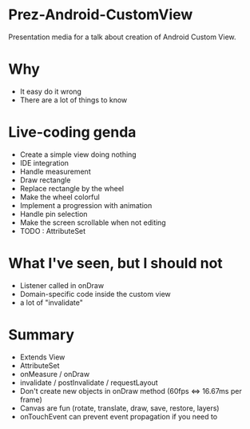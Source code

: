 # Prez-Android-CustomView

Presentation media for a talk about creation of Android Custom View.

# Why

- It easy do it wrong
- There are a lot of things to know

# Live-coding genda

- Create a simple view doing nothing
- IDE integration
- Handle measurement
- Draw rectangle
- Replace rectangle by the wheel
- Make the wheel colorful
- Implement a progression with animation
- Handle pin selection
- Make the screen scrollable when not editing
- TODO : AttributeSet

# What I've seen, but I should not

- Listener called in onDraw
- Domain-specific code inside the custom view
- a lot of "invalidate"

# Summary

- Extends View
- AttributeSet
- onMeasure / onDraw
- invalidate / postInvalidate / requestLayout
- Don't create new objects in onDraw method (60fps <=> 16.67ms per frame)
- Canvas are fun (rotate, translate, draw, save, restore, layers)
- onTouchEvent can prevent event propagation if you need to